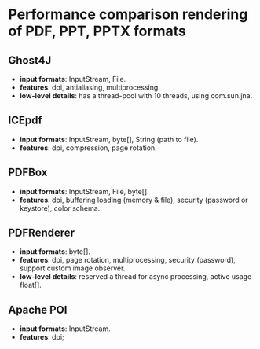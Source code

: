 # Performance comparison rendering of PDF, PPT, PPTX formats

## Ghost4J
- **input formats**: InputStream, File.
- **features**: dpi, antialiasing, multiprocessing.
- **low-level details**: has a thread-pool with 10 threads, using com.sun.jna.

## ICEpdf
- **input formats**: InputStream, byte[], String (path to file).
-	**features**: dpi, compression, page rotation.

## PDFBox
- **input formats**: InputStream, File, byte[].
-	**features**: dpi, buffering loading (memory & file), security (password or keystore), color schema.

## PDFRenderer
- **input formats**: byte[].
- **features**: dpi, page rotation, multiprocessing, security (password), support custom image observer.
- **low-level details**: reserved a thread for async processing, active usage float[].

## Apache POI
- **input formats**: InputStream.
- **features**: dpi;